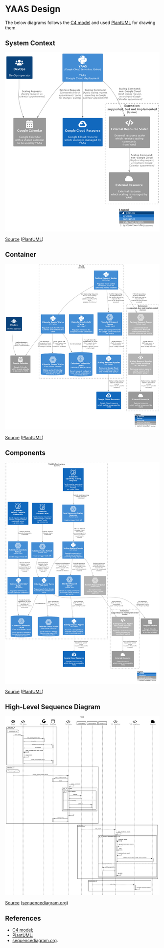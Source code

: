 # YAAS Design

The below diagrams follows the [C4 model](https://c4model.com/) 
and used [PlantUML](https://plantuml.com/) for drawing them.

## System Context

![context](./doc/diagrams/0_System_Context.png)

[Source](./doc/diagrams/0_context.puml) ([PlantUML](https://plantuml.com/))

## Container

![context](./doc/diagrams/1_Container.png)

[Source](./doc/diagrams/1_container.puml) ([PlantUML](https://plantuml.com/))

## Components

![context](./doc/diagrams/2_Components.png)

[Source](./doc/diagrams/2_component.puml) ([PlantUML](https://plantuml.com/))

## High-Level Sequence Diagram

![sequence](./doc/diagrams/YAAS%20-%20Sequence%20Diagram.png)

[Source](./doc/diagrams/YAAS%20-%20Sequence%20Diagram.txt) ([sequencediagram.org](https://sequencediagram.org/))

## References

* [C4 model](https://c4model.com/);
* [PlantUML](https://plantuml.com/);
* [sequencediagram.org](https://sequencediagram.org/).